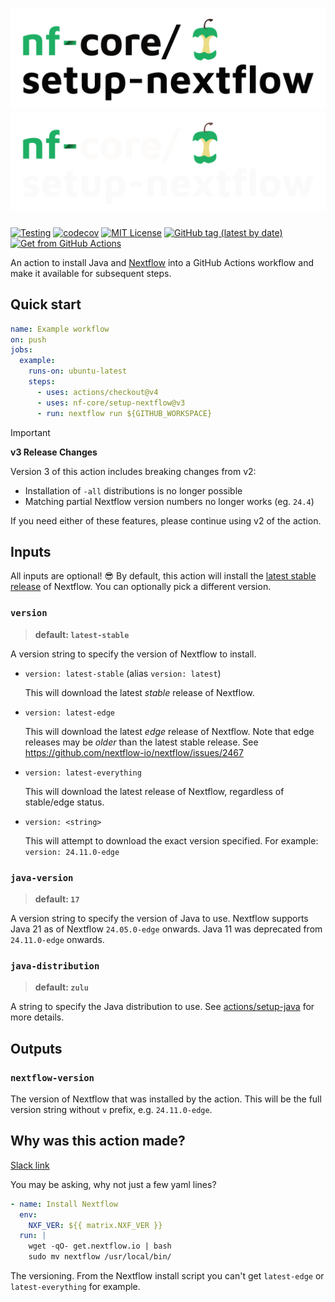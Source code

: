 # ![nf-core/setup-nextflow](docs/images/nfcore-setupnextflow_logo.png#gh-light-mode-only) ![nf-core/setup-nextflow](docs/images/nfcore-setupnextflow_logo_dark.png#gh-dark-mode-only)

[![Testing](https://github.com/nf-core/setup-nextflow/actions/workflows/example.yml/badge.svg)](https://github.com/nf-core/setup-nextflow/actions/workflows/example.yml)
[![codecov](https://codecov.io/gh/nf-core/setup-nextflow/branch/master/graph/badge.svg)](https://codecov.io/gh/nf-core/setup-nextflow)
[![MIT License](https://img.shields.io/github/license/nf-core/setup-nextflow?logo=opensourceinitiative)](https://github.com/nf-core/setup-nextflow/blob/master/LICENSE)
[![GitHub tag (latest by date)](https://img.shields.io/github/v/tag/nf-core/setup-nextflow?logo=github)](https://github.com/nf-core/setup-nextflow/releases/latest)
[![Get from GitHub Actions](https://img.shields.io/static/v1?label=actions&message=marketplace&color=green&logo=githubactions)](https://github.com/marketplace/actions/setup-nextflow)

An action to install Java and [Nextflow](https://nextflow.io) into a GitHub Actions workflow and make it available for subsequent steps.

## Quick start

```yaml
name: Example workflow
on: push
jobs:
  example:
    runs-on: ubuntu-latest
    steps:
      - uses: actions/checkout@v4
      - uses: nf-core/setup-nextflow@v3
      - run: nextflow run ${GITHUB_WORKSPACE}
```

> [!IMPORTANT]
> **v3 Release Changes**
>
> Version 3 of this action includes breaking changes from v2:
> * Installation of `-all` distributions is no longer possible
> * Matching partial Nextflow version numbers no longer works (eg. `24.4`)
>
> If you need either of these features, please continue using v2 of the action.


## Inputs

All inputs are optional! :sunglasses: By default, this action will install the [latest stable release](https://nextflow.io/docs/latest/install.html#stable-and-edge-releases) of Nextflow. You can optionally pick a different version.

### `version`

> **default: `latest-stable`**

A version string to specify the version of Nextflow to install.

- `version: latest-stable` (alias `version: latest`)

  This will download the latest _stable_ release of Nextflow.

- `version: latest-edge`

  This will download the latest _edge_ release of Nextflow. Note that edge releases may be _older_ than the latest stable release. See https://github.com/nextflow-io/nextflow/issues/2467

- `version: latest-everything`

  This will download the latest release of Nextflow, regardless of stable/edge status.

- `version: <string>`

  This will attempt to download the exact version specified. For example: `version: 24.11.0-edge`

### `java-version`

> **default: `17`**

A version string to specify the version of Java to use.
Nextflow supports Java 21 as of Nextflow `24.05.0-edge` onwards.
Java 11 was deprecated from `24.11.0-edge` onwards.


### `java-distribution`

> **default: `zulu`**

A string to specify the Java distribution to use.
See [actions/setup-java](https://github.com/actions/setup-java?tab=readme-ov-file#supported-distributions) for more details.

## Outputs

### `nextflow-version`

The version of Nextflow that was installed by the action.
This will be the full version string without `v` prefix, e.g. `24.11.0-edge`.


## Why was this action made?

[Slack link](https://nfcore.slack.com/archives/CE56GDKN0/p1655210460795839)

You may be asking, why not just a few yaml lines?

```yaml
- name: Install Nextflow
  env:
    NXF_VER: ${{ matrix.NXF_VER }}
  run: |
    wget -qO- get.nextflow.io | bash
    sudo mv nextflow /usr/local/bin/
```

The versioning. From the Nextflow install script you can't get `latest-edge` or `latest-everything` for example.
